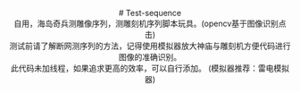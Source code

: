 <p align='center'>
# Test-sequence<br>
自用，海岛奇兵测雕像序列，测雕刻机序列脚本玩具。(opencv基于图像识别点击)<br>
测试前请了解断网测序列的方法，记得使用模拟器放大神庙与雕刻机方便代码进行图像的准确识别。<br>
此代码未加线程，如果追求更高的效率，可以自行添加。
(模拟器推荐：雷电模拟器)
</p>
